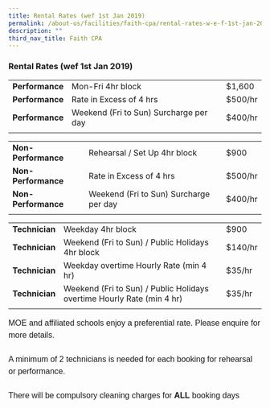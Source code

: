 ```yaml
---
title: Rental Rates (wef 1st Jan 2019)
permalink: /about-us/facilities/faith-cpa/rental-rates-w-e-f-1st-jan-2019/
description: ""
third_nav_title: Faith CPA
---
```

### **Rental Rates (wef 1st Jan 2019)**


|  ||  |
| -------- | -------- | -------- |
| **Performance**  | Mon-Fri 4hr block  | $1,600    |
| **Performance**  | Rate in Excess of 4 hrs  | $500/hr   |
| **Performance**  | Weekend (Fri to Sun) Surcharge per day  | $400/hr   |
|  |  |  |

|  ||  |
| -------- | -------- | -------- |
| **Non-Performance**  |Rehearsal / Set Up 4hr block  | $900   |
| **Non-Performance**  | Rate in Excess of 4 hrs  | $500/hr   |
| **Non-Performance**  | Weekend (Fri to Sun) Surcharge per day  | $400/hr   |
|  |  |  |

|  ||  |
| -------- | -------- | -------- |
| **Technician** |Weekday 4hr block  | $900   |
| **Technician** | Weekend (Fri to Sun) / Public Holidays 4hr block  | $140/hr   |
|**Technician**  | Weekday overtime Hourly Rate (min 4 hr)  | $35/hr   |
|**Technician**  | Weekend (Fri to Sun) / Public Holidays overtime Hourly Rate (min 4 hr)  | $35/hr   |
|  |  |  |

<p style="font-family:Arial, sans-serif;font-size:16px;
  font-weight:normal;line-height:1.5">MOE and affiliated schools enjoy a preferential rate. Please enquire for more details.<br><br>A minimum of 2 technicians is needed for each booking for rehearsal or performance.<br><br>There will be compulsory cleaning charges for&nbsp;<b>ALL</b>&nbsp;booking days<br><br>
	</p>